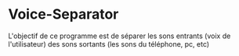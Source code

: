 # Voice-Separator
L'objectif de ce programme est de séparer les sons entrants (voix de l'utilisateur) des sons sortants (les sons du téléphone, pc, etc)
